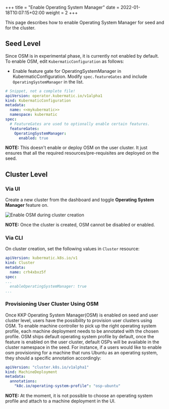 +++
title = "Enable Operating System Manager"
date = 2022-01-18T10:07:15+02:00
weight = 2
+++

This page describes how to enable Operating System Manager for seed and for the cluster.

## Seed Level

Since OSM is in experimental phase, it is currently not enabled by default. To enable OSM, edit `KubermaticConfiguration` as follows:

* Enable feature gate for OperatingSystemManager in KubermaticConfiguration. Modify `spec.featureGates` and include `OperatingSystemManager` in the list.

```yaml
# Snippet, not a complete file!
apiVersion: operator.kubermatic.io/v1alpha1
kind: KubermaticConfiguration
metadata:
  name: <<mykubermatic>>
  namespace: kubermatic
spec:
  # FeatureGates are used to optionally enable certain features.
  featureGates:
    OperatingSystemManager:
      enabled: true
```

**NOTE:** This doesn't enable or deploy OSM on the user cluster. It just ensures that all the required resources/pre-requisites are deployed on the seed.

## Cluster Level

### Via UI

Create a new cluster from the dashboard and toggle **Operating System Manager** feature on.

![Enable OSM during cluster creation](/img/kubermatic/v2.19/tutorials/operating_system_manager/osm_dashboard.png?height=450px&classes=shadow,border "Enable OSM during cluster creation")

**NOTE:** Once the cluster is created, OSM cannot be disabled or enabled.

### Via CLI

On cluster creation, set the following values in `Cluster` resource:

```yaml
apiVersion: kubermatic.k8s.io/v1
kind: Cluster
metadata:
  name: crh4xbxz5f
spec:
...
  enableOperatingSystemManager: true
...
```

### Provisioning User Cluster Using OSM

Once KKP Operating System Manager(OSM) is enabled on seed and user cluster level, users have the possibility to provision user
clusters using OSM. To enable machine controller to pick up the right operating system profile, each machine deployment
needs to be annotated with the chosen profile. OSM ships default operating system profile by default, once the feature is
enabled on the user cluster, default OSPs will be available in the cluster namespace in the seed. For instance, if a users
would like to enable osm provisioning for a machine that runs Ubuntu as an operating system, they should a specific annotation
accordingly:

```yaml
apiVersion: "cluster.k8s.io/v1alpha1"
kind: MachineDeployment
metadata:
  annotations:
    "k8c.io/operating-system-profile": "osp-ubuntu"
```

**NOTE:** At the moment, it is  not possible to choose an operating system profile and attach to a machine deployment in the UI.
